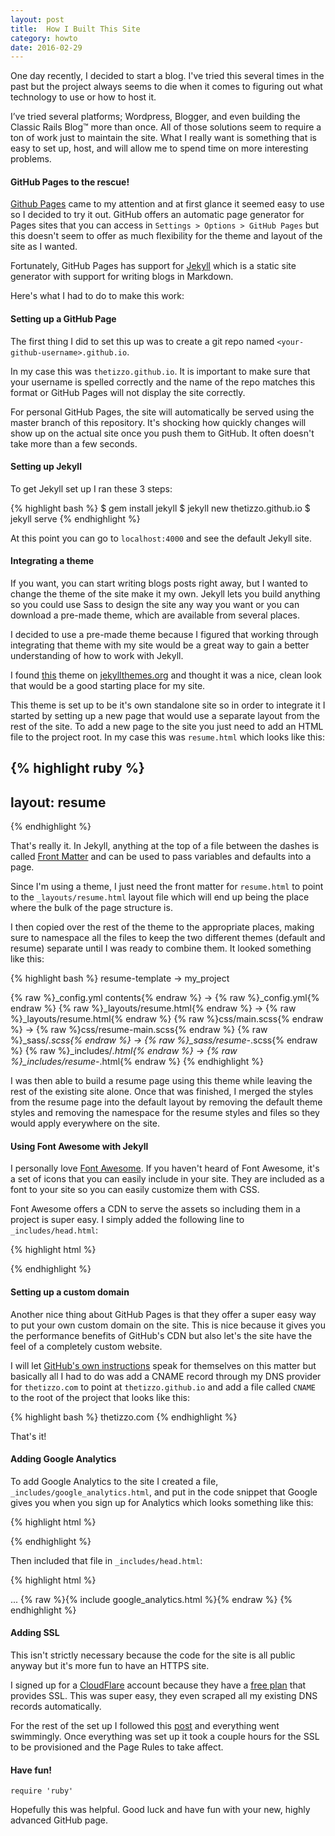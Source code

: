 ```yaml
---
layout: post
title:  How I Built This Site
category: howto
date: 2016-02-29
---
```


One day recently, I decided to start a blog. I've tried this several times in the past but the project always seems to die when it comes to figuring out what technology to use or how to host it.

I’ve tried several platforms; Wordpress, Blogger, and even building the Classic Rails Blog™️ more than once. All of those solutions seem to require a ton of work just to maintain the site.  What I really want is something that is easy to set up, host, and will allow me to spend time on more interesting problems.

#### GitHub Pages to the rescue!

[Github Pages](https://pages.github.com/) came to my attention and at first glance it seemed easy to use so I decided to try it out. GitHub offers an automatic page generator for Pages sites that you can access in `Settings > Options > GitHub Pages` but this doesn't seem to offer as much flexibility for the theme and layout of the site as I wanted.

Fortunately, GitHub Pages has support for [Jekyll](http://jekyllrb.com/) which is a static site generator with support for writing blogs in Markdown.

Here's what I had to do to make this work:

#### Setting up a GitHub Page

The first thing I did to set this up was to create a git repo named `<your-github-username>.github.io`.

In my case this was `thetizzo.github.io`. It is important to make sure that your username is spelled correctly and the name of the repo matches this format or GitHub Pages will not display the site correctly.

For personal GitHub Pages, the site will automatically be served using the master branch of this repository.  It's shocking how quickly changes will show up on the actual site once you push them to GitHub.  It often doesn't take more than a few seconds.

#### Setting up Jekyll

To get Jekyll set up I ran these 3 steps:

{% highlight bash %}
$ gem install jekyll
$ jekyll new thetizzo.github.io
$ jekyll serve
{% endhighlight %}

At this point you can go to `localhost:4000` and see the default Jekyll site.

#### Integrating a theme

If you want, you can start writing blogs posts right away, but I wanted to change the theme of the site make it my own. Jekyll lets you build anything so you could use Sass to design the site any way you want or you can download a pre-made theme, which are available from several places.

I decided to use a pre-made theme because I figured that working through integrating that theme with my site would be a great way to gain a better understanding of how to work with Jekyll.

I found [this](https://github.com/jglovier/resume-template) theme on [jekyllthemes.org](http://jekyllthemes.org/) and thought it was a nice, clean look that would be a good starting place for my site.

This theme is set up to be it's own standalone site so in order to integrate it I started by setting up a new page that would use a separate layout from the rest of the site.  To add a new page to the site you just need to add an HTML file to the project root. In my case this was `resume.html` which looks like this:

{% highlight ruby %}
---
layout: resume
---
{% endhighlight %}

That's really it.  In Jekyll, anything at the top of a file between the dashes is called [Front Matter](https://jekyllrb.com/docs/frontmatter/) and can be used to pass variables and defaults into a page.  

Since I'm using a theme, I just need the front matter for `resume.html` to point to the `_layouts/resume.html` layout file which will end up being the place where the bulk of the page structure is.

I then copied over the rest of the theme to the appropriate places, making sure to namespace all the files to keep the two different themes (default and resume) separate until I was ready to combine them.  It looked something like this:

{% highlight bash %}
resume-template -> my_project

{% raw %}_config.yml contents{% endraw %} -> {% raw %}_config.yml{% endraw %}
{% raw %}_layouts/resume.html{% endraw %} -> {% raw %}_layouts/resume.html{% endraw %}
{% raw %}css/main.scss{% endraw %} -> {% raw %}css/resume-main.scss{% endraw %}
{% raw %}_sass/*.scss{% endraw %} -> {% raw %}_sass/resume-*.scss{% endraw %}
{% raw %}_includes/*.html{% endraw %} -> {% raw %}_includes/resume-*.html{% endraw %}
{% endhighlight %}

I was then able to build a resume page using this theme while leaving the rest of the existing site alone. Once that was finished, I merged the styles from the resume page into the default layout by removing the default theme styles and removing the namespace for the resume styles and files so they would apply everywhere on the site.

#### Using Font Awesome with Jekyll

I personally love [Font Awesome](https://fortawesome.github.io/Font-Awesome/). If you haven't heard of Font Awesome, it's a set of icons that you can easily include in your site.  They are included as a font to your site so you can easily customize them with CSS.

Font Awesome offers a CDN to serve the assets so including them in a project is super easy.  I simply added the following line to `_includes/head.html`:

{% highlight html %}
<link rel="stylesheet" href="https://maxcdn.bootstrapcdn.com/font-awesome/4.5.0/css/font-awesome.min.css">
{% endhighlight %}

#### Setting up a custom domain

Another nice thing about GitHub Pages is that they offer a super easy way to put your own custom domain on the site.  This is nice because it gives you the performance benefits of GitHub's CDN but also let's the site have the feel of a completely custom website.

I will let [GitHub's own instructions](https://help.github.com/articles/using-a-custom-domain-with-github-pages/) speak for themselves on this matter but basically all I had to do was add a CNAME record through my DNS provider for `thetizzo.com` to point at `thetizzo.github.io` and add a file called `CNAME` to the root of the project that looks like this:

{% highlight bash %}
thetizzo.com
{% endhighlight %}

That's it!

#### Adding Google Analytics

To add Google Analytics to the site I created a file, `_includes/google_analytics.html`, and put in the code snippet that Google gives you when you sign up for Analytics which looks something like this:

{% highlight html %}
<script>
  (function(i,s,o,g,r,a,m){i['GoogleAnalyticsObject']=r;i[r]=i[r]||function(){
  (i[r].q=i[r].q||[]).push(arguments)},i[r].l=1*new Date();a=s.createElement(o),
  m=s.getElementsByTagName(o)[0];a.async=1;a.src=g;m.parentNode.insertBefore(a,m)
  })(window,document,'script','//www.google-analytics.com/analytics.js','ga');

  ga('create', '<your tracking ID number>', 'auto');
  ga('send', 'pageview');
</script>
{% endhighlight %}

Then included that file in `_includes/head.html`:

{% highlight html %}
<head>
  ...
  {% raw %}{% include google_analytics.html %}{% endraw %}
</head>
{% endhighlight %}

#### Adding SSL

This isn't strictly necessary because the code for the site is all public anyway but it's more fun to have an HTTPS site.

I signed up for a [CloudFlare](https://www.cloudflare.com/) account because they have a [free plan](https://www.cloudflare.com/plans/) that provides SSL.  This was super easy, they even scraped all my existing DNS records automatically.

For the rest of the set up I followed this [post](https://www.benburwell.com/posts/configuring-cloudflare-universal-ssl/) and everything went swimmingly.  Once everything was set up it took a couple hours for the SSL to be provisioned and the Page Rules to take affect.

#### Have fun!
```
require 'ruby'
```
Hopefully this was helpful.  Good luck and have fun with your new, highly advanced GitHub page.
